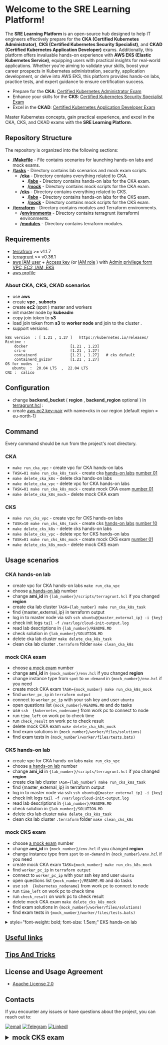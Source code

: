 # Welcome to the SRE Learning Platform!

The **SRE Learning Platform** is an open-source hub designed to help IT engineers effectively prepare for the **CKA (Certified Kubernetes Administrator)**, **CKS (Certified Kubernetes Security Specialist)**, and **CKAD (Certified Kubernetes Application Developer)** exams. Additionally, this platform offers invaluable hands-on experience with **AWS EKS (Elastic Kubernetes Service)**, equipping users with practical insights for real-world applications. Whether you're aiming to validate your skills, boost your career prospects in Kubernetes administration, security, application development, or delve into AWS EKS, this platform provides hands-on labs, practice tests, and expert guidance to ensure certification success.

- Prepare for the **CKA**: [Certified Kubernetes Administrator Exam](https://training.linuxfoundation.org/certification/certified-kubernetes-administrator-cka/)
- Enhance your skills for the **CKS**: [Certified Kubernetes Security Specialist Exam](https://training.linuxfoundation.org/certification/certified-kubernetes-security-specialist/)
- Excel in the **CKAD**: [Certified Kubernetes Application Developer Exam](https://training.linuxfoundation.org/certification/certified-kubernetes-application-developer-ckad/)

Master Kubernetes concepts, gain practical experience, and excel in the CKA, CKS, and CKAD exams with the **SRE Learning Platform**.


## Repository Structure

The repository is organized into the following sections:

- **/[Makefile](Makefile)** - File contains scenarios for launching hands-on labs and mock exams.
- **/[tasks](tasks)** - Directory contains lab scenarios and mock exam scripts.
  - **/[cka](tasks%2Fcka)** - Directory contains everything related to CKA.
    - **/[labs](tasks%2Fcka%2Flabs)**  - Directory  contains hands-on labs for the CKA exam.
    - **/[mock](tasks%2Fcka%2Fmock)**  - Directory contains mock scripts for the CKA exam.
  - **/[cks](tasks%2Fcks)** - Directory contains everything related to CKS.
    - **/[labs](tasks%2Fcks%2Flabs)**  - Directory contains hands-on labs for the CKS exam.
    - **/[mock](tasks%2Fcks%2Fmock)**  - Directory contains mock scripts for the CKS exam.
- **/[terraform](terraform)** - Directory contains  modules and Terraform environments.
  - **/[environments](terraform%2Fenvironments)** - Directory contains terragrunt (terraform) environments.
  - **/[modules](terraform%2Fmodules)** - Directory contains terraform modules.
 
## Requirements
- [terrafrom](https://developer.hashicorp.com/terraform/tutorials/aws-get-started/install-cli)  >= v1.1.7
- [terragrunt](https://terragrunt.gruntwork.io/docs/getting-started/install/) >= v0.36.1
- [aws IAM user](https://docs.aws.amazon.com/IAM/latest/UserGuide/id_users_create.html)  + [Access key](https://docs.aws.amazon.com/IAM/latest/UserGuide/id_credentials_access-keys.html)  (or [IAM role](https://docs.aws.amazon.com/IAM/latest/UserGuide/id_roles.html) ) with  [Admin privilege  form VPC, EC2, IAM, EKS](https://docs.aws.amazon.com/IAM/latest/UserGuide/access_policies.html) 
- [aws profile](https://docs.aws.amazon.com/cli/latest/userguide/cli-configure-files.html) 


### About CKA, CKS, CKAD scenarios
- use **aws**
- create **vpc** , **subnets**
- create  **ec2** (spot ) master and workers 
- init master node by **kubeadm** 
- copy join token to **s3**
- load   join token  from **s3** to **worker node** and join to the cluster .
- support versions: 
````
k8s version  : [ 1.21 , 1.27 ]   https://kubernetes.io/releases/
Rintime : 
    docker                   [1.21 , 1.23]
    cri-o                    [1.21 , 1.27]
    containerd               [1.21 , 1.27]   # cks default 
    containerd_gvizor        [1.21 , 1.27] 
OS for nodes  : 
   ubuntu  :  20.04 LTS  ,  22.04 LTS 
CNI :  calico  
````

## Configuration 
- change  **backend_bucket** ( **region** , **backend_region**  optional ) in [terragrunt.hcl](terraform%2Fenvironments%2Fterragrunt.hcl) :
- create  [aws ec2 key-pair](https://docs.aws.amazon.com/AWSEC2/latest/UserGuide/create-key-pairs.html) with name=cks  in our region (default region = eu-north-1)


## Command
Every command should be run from the project's root directory.
### CKA
- ``make run_cka_vpc``  - create vpc for CKA hands-on labs
- ``TASK=01 make run_cka_k8s_task`` - create cka [hands-on labs](tasks%2Fcka%2Flabs)  [number 01](tasks%2Fcka%2Flabs%2F01)
- ``make delete_cka_k8s`` - delete cka hands-on labs
- ``make delete_cka_vpc`` - delete vpc for CKA hands-on labs
- ``TASK=01 make run_cka_k8s_mock`` - create mock  CKA exam [number 01](tasks%2Fcka%2Fmock%2F01)
- ``make delete_cka_k8s_mock`` - delete mock  CKA exam
### CKS 
- ``make run_cks_vpc``  - create vpc for CKS hands-on labs
- ``TASK=10 make run_cks_k8s_task`` - create cks [hands-on labs](tasks%2Fcks%2Flabs)  [number 10](tasks%2Fcks%2Flabs%2F10)
- ``make delete_cks_k8s`` - delete cks hands-on labs
- ``make delete_cks_vpc`` - delete vpc for CKS hands-on labs
- ``TASK=01 make run_cks_k8s_mock`` - create mock  CKS exam [number 01](tasks%2Fcks%2Fmock%2F01)
- ``make delete_cks_k8s_mock`` - delete mock  CKS exam

## Usage scenarios
### CKA hands-on lab
- create vpc for CKA hands-on labs ``make run_cka_vpc``
- choose [a hands-on lab](tasks%2Fcka%2Flabs) number
- change **ami_id** in ``{lab_number}/scripts/terragrunt.hcl``  if you changed **region**      
- create cka lab cluster ``TASK={lab_number} make run_cka_k8s_task``
- find {master_external_ip} in terraform output
- log in to master node via ssh  ``ssh ubuntu@{master_external_ip} -i {key}``
- check init logs `` tail -f /var/log/cloud-init-output.log ``
- read lab descriptions in ``{lab_number}/README.MD``
- check solution in ``{lab_number}/SOLUTION.MD``
- delete cka lab cluster ``make delete_cka_k8s_task``
- clean cka lab cluster ``.terraform`` folder  ``make clean_cka_k8s ``

###  mock  CKA exam
- choose [a mock exam](tasks%2Fcka%2Fmock) number
- change **ami_id** in ``{mock_number}/env.hcl``  if you changed **region**  
- change instance type from ``spot`` to ``on-demand`` in  ``{mock_number}/env.hcl`` if you need 
- create mock  CKA exam ``TASK={mock_number} make run_cka_k8s_mock`` 
- find ``worker_pc_ip`` in ``terraform output``
- connect to ``worker_pc_ip``  with your ssh key and user ``ubuntu``
- open questions list ``{mock_number}/README.MD`` and do tasks
- use ``ssh  {kubernetes_nodename}`` from  work pc to connect to node 
- run ``time_left`` on work pc to check time
- run ``check_result`` on work pc to check result 
- delete mock  CKA exam `make delete_cka_k8s_mock`
- find exam solutions  in ``{mock_number}/worker/files/solutions)``
- find  exam tests in ``{mock_number}/worker/files/tests.bats)``

### CKS hands-on lab
- create vpc for CKA hands-on labs ``make run_cks_vpc``
- choose [a hands-on lab](tasks%2Fcks%2Flabs) number
- change **ami_id** in ``{lab_number}/scripts/terragrunt.hcl`` if you changed **region**    
- create cka lab cluster ``TASK={lab_number} make run_cks_k8s_task``
- find {master_external_ip} in terraform output
- log in to master node via ssh  ``ssh ubuntu@{master_external_ip} -i {key}``
- check init logs `` tail -f /var/log/cloud-init-output.log ``
- read lab descriptions in ``{lab_number}/README.MD``
- check solution in ``{lab_number}/SOLUTION.MD``
- delete cks lab cluster ``make delete_cks_k8s_task``
- clean cks lab cluster ``.terraform`` folder  ``make clean_cks_k8s ``

### mock  CKS exam
- choose [a mock exam](tasks%2Fcks%2Fmock) number
- change **ami_id** in ``{mock_number}/env.hcl`` if you changed **region** 
- change instance type from ``spot`` to ``on-demand`` in  ``{mock_number}/env.hcl`` if you need  
- create mock  CKA exam ``TASK={mock_number} make run_cks_k8s_mock`` 
- find ``worker_pc_ip`` in ``terraform output``
- connect to ``worker_pc_ip``  with your ssh key and user ``ubuntu``
- open questions list ``{mock_number}/README.MD`` and do tasks
- use ``ssh  {kubernetes_nodename}`` from  work pc to connect to node 
- run ``time_left`` on work pc to check time 
- run ``check_result`` on work pc to check result 
- delete mock  CKA exam `make delete_cks_k8s_mock`
- find exam solutions in ``{mock_number}/worker/files/solutions)``  
- find exam tests in ``{mock_number}/worker/files/tests.bats)``

<details>

<summary> style="font-weight: bold; font-size: 1.5em;"  EKS hands-on lab </summary>

- choose [labs](tasks%2Feks%2Flabs)  number
- create hands-on lab `` TASK={lab_number} make run_eks_task ``
- find ``worker_pc_ip`` in ``terraform output``
- log in to worker_pc node via ssh  ``ssh ubuntu@{worker_pc_ip} -i {key}``
- read lab descriptions in ``{lab_number}/README.MD``
- check solution in ``{lab_number}/SOLUTION.MD``
- delete eks lab cluster ``make delete_eks_task``
</details>

## [Useful links](docs%2Flinks.MD)

## [Tips And Tricks](docs%2Ftips_tricks.MD)

## License and Usage Agreement
- [Apache License 2.0](LICENSE)

## Contacts

If you encounter any issues or have questions about the project, you can reach out to:

[![email](https://badgen.net/badge/icon/email?icon=email&label)](mailto:viktoruj@gmail.com) [![Telegram](https://badgen.net/badge/icon/telegram?icon=telegram&label)](https://t.me/viktor_uj) [![LinkedI](https://badgen.net/badge/icon/linkedin?icon=linkedin&label)](https://www.linkedin.com/in/viktar-mikalayeu-mns)


<details>
  <summary style="font-weight: bold; font-size: 1.5em;">mock CKS exam</summary>

  Content inside the dropdown:
  1. Item 1
  2. Item 2
  3. Item 3
</details>
